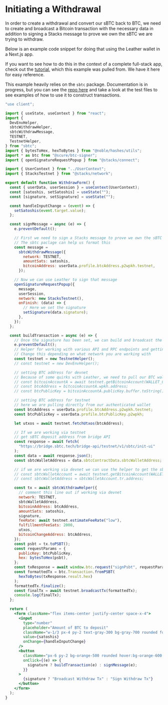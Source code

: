 # Initiating a Withdrawal

In order to create a withdrawal and convert our sBTC back to BTC, we need to create and broadcast a Bitcoin transaction with the necessary data in addition to signing a Stacks message to prove we own the sBTC we are trying to withdraw.

Below is an example code snippet for doing that using the Leather wallet in a Next.js app.

If you want to see how to do this in the context of a complete full-stack app, check out the [tutorial](./tutorial.md), which this example was pulled from. We have it here for easy reference.

This example heavily relies on the `sbtc` package. Documentation is in progress, but you can see the [repo here](https://github.com/hirosystems/stacks.js/tree/feat/add-sbtc-contracts/packages/sbtc) and take a look at the test files to see examples of how to use it to construct transactions.

```jsx
"use client";

import { useState, useContext } from "react";
import {
  DevEnvHelper,
  sbtcWithdrawHelper,
  sbtcWithdrawMessage,
  TESTNET,
  TestnetHelper,
} from "sbtc";
import { bytesToHex, hexToBytes } from "@noble/hashes/utils";
import * as btc from "@scure/btc-signer";
import { openSignatureRequestPopup } from "@stacks/connect";

import { UserContext } from "../UserContext";
import { StacksTestnet } from "@stacks/network";

export default function WithdrawForm() {
  const { userData, userSession } = useContext(UserContext);
  const [satoshis, setSatoshis] = useState("");
  const [signature, setSignature] = useState("");

  const handleInputChange = (event) => {
    setSatoshis(event.target.value);
  };

  const signMessage = async (e) => {
    e.preventDefault();

    // First we need to sign a Stacks message to prove we own the sBTC
    // The sbtc paclage can help us format this
    const message =
      sbtcWithdrawMessage({
        network: TESTNET,
        amountSats: satoshis,
        bitcoinAddress: userData.profile.btcAddress.p2wpkh.testnet,
      });

    // Now we can use Leather to sign that message
    openSignatureRequestPopup({
      message,
      userSession,
      network: new StacksTestnet(),
      onFinish: (data) => {
        // Here we set the signature
        setSignature(data.signature);
      },
    });
  };

  const buildTransaction = async (e) => {
    // Once the signature has been set, we can build and broadcast the transaction
    e.preventDefault();
    // Helper for working with various API and RPC endpoints and getting and processing data
    // Change this depending on what network you are working with
    const testnet = new TestnetHelper();
    // const testnet = new DevEnvHelper();

    // setting BTC address for devnet
    // Because of some quirks with Leather, we need to pull our BTC wallet using the helper if we are on devnet
    // const bitcoinAccountA = await testnet.getBitcoinAccount(WALLET_00);
    // const btcAddress = bitcoinAccountA.wpkh.address;
    // const btcPublicKey = bitcoinAccountA.publicKey.buffer.toString();

    // setting BTC address for testnet
    // here we are pulling directly from our authenticated wallet
    const btcAddress = userData.profile.btcAddress.p2wpkh.testnet;
    const btcPublicKey = userData.profile.btcPublicKey.p2wpkh;

    let utxos = await testnet.fetchUtxos(btcAddress);

    // If we are working via testnet
    // get sBTC deposit address from bridge API
    const response = await fetch(
      "https://bridge.sbtc.tech/bridge-api/testnet/v1/sbtc/init-ui"
    );
    const data = await response.json();
    const sbtcWalletAddress = data.sbtcContractData.sbtcWalletAddress;

    // if we are working via devnet we can use the helper to get the sbtc wallet address, which is associated with the first wallet
    // const sbtcWalletAccount = await testnet.getBitcoinAccount(WALLET_00);
    // const sbtcWalletAddress = sbtcWalletAccount.tr.address;

    const tx = await sbtcWithdrawHelper({
      // comment this line out if working via devnet
      network: TESTNET,
      sbtcWalletAddress,
      bitcoinAddress: btcAddress,
      amountSats: satoshis,
      signature,
      feeRate: await testnet.estimateFeeRate("low"),
      fulfillmentFeeSats: 2000,
      utxos,
      bitcoinChangeAddress: btcAddress,
    });
    const psbt = tx.toPSBT();
    const requestParams = {
      publicKey: btcPublicKey,
      hex: bytesToHex(psbt),
    };
    const txResponse = await window.btc.request("signPsbt", requestParams);
    const formattedTx = btc.Transaction.fromPSBT(
      hexToBytes(txResponse.result.hex)
    );
    formattedTx.finalize();
    const finalTx = await testnet.broadcastTx(formattedTx);
    console.log(finalTx);
  };

  return (
    <form className="flex items-center justify-center space-x-4">
      <input
        type="number"
        placeholder="Amount of BTC to deposit"
        className="w-1/3 px-4 py-2 text-gray-300 bg-gray-700 rounded focus:outline-none focus:border-orange-500"
        value={satoshis}
        onChange={handleInputChange}
      />
      <button
        className="px-6 py-2 bg-orange-500 rounded hover:bg-orange-600 focus:outline-none"
        onClick={(e) => {
          signature ? buildTransaction(e) : signMessage(e);
        }}
      >
        {signature ? "Broadcast Withdraw Tx" : "Sign Withdraw Tx"}
      </button>
    </form>
  );
}
```
